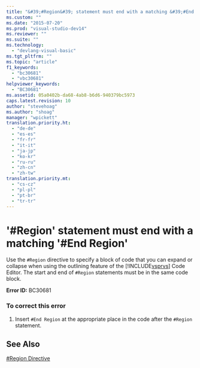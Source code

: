 ```yaml
---
title: "&#39;#Region&#39; statement must end with a matching &#39;#End Region&#39;"
ms.custom: ""
ms.date: "2015-07-20"
ms.prod: "visual-studio-dev14"
ms.reviewer: ""
ms.suite: ""
ms.technology: 
  - "devlang-visual-basic"
ms.tgt_pltfrm: ""
ms.topic: "article"
f1_keywords: 
  - "bc30681"
  - "vbc30681"
helpviewer_keywords: 
  - "BC30681"
ms.assetid: 05a0402b-da68-4ab8-b6d6-940379bc5973
caps.latest.revision: 10
author: "stevehoag"
ms.author: "shoag"
manager: "wpickett"
translation.priority.ht: 
  - "de-de"
  - "es-es"
  - "fr-fr"
  - "it-it"
  - "ja-jp"
  - "ko-kr"
  - "ru-ru"
  - "zh-cn"
  - "zh-tw"
translation.priority.mt: 
  - "cs-cz"
  - "pl-pl"
  - "pt-br"
  - "tr-tr"
---
```

# &#39;#Region&#39; statement must end with a matching &#39;#End Region&#39;
Use the `#Region` directive to specify a block of code that you can expand or collapse when using the outlining feature of the [!INCLUDE[vsprvs](../../csharp/includes/vsprvs_md.md)] Code Editor. The start and end of `#Region` statements must be in the same code block.  
  
 **Error ID:** BC30681  
  
### To correct this error  
  
1.  Insert `#End Region` at the appropriate place in the code after the `#Region` statement.  
  
## See Also  
 [#Region Directive](../../visual-basic\language-reference\directives/region-directive.md)